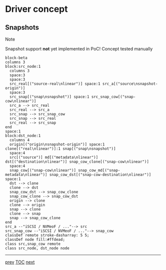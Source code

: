 # Driver concept

## Snapshots

> [!NOTE]
> Snapshot support **not** yet implemented in PoC! Concept tested manually

```mermaid
block-beta
columns 3
block:src_node:1
  columns 3
  space:3
  space:3
  src_real[("source-real\nlinear")] space:1 src_a[("source\nsnapshot-origin")]
  space:3  
  src_snap[("snap\nsnapshot")] space:1 src_snap_cow[("snap-cow\nlinear")]
  src_a --> src_real
  src_real --> src_a
  src_snap --> src_snap_cow
  src_snap --> src_real
  src_real --> src_snap
end
space:1
block:dst_node:1
  columns 4
  origin[("origin\nsnapshot-origin")] space:1 clone[("real\nlinear")]:1 snap[("snap\nsnapshot")]
  space:4
  src[("source")] md[("metadata\nlinear")] dst[("destination\nlinear")] snap_cow_clone[("snap-cow\nlinear")]
  space:4
  snap_cow[("snap-cow\nlinear")] snap_cow_md[("snap-metadata\nlinear")] snap_cow_dst[("snap-cow-destination\nlinear")] space:1
  dst --> clone
  clone --> dst
  snap_cow_dst --> snap_cow_clone
  snap_cow_clone --> snap_cow_dst
  origin --> clone
  clone --> origin
  snap --> clone
  clone --> snap
  snap --> snap_cow_clone
end
src_a --"iSCSI / NVMeoF / ..."--> src
src_snap_cow --"iSCSI / NVMeoF / ..."--> snap_cow
classDef remote stroke-dasharray: 5 5;
classDef node fill:#ffdead;
class src,snap_cow remote
class src_node, dst_node node
```

---

[prev](009-driver-concept-snap) [TOC](000-toc.md) [next](010-driver-concept-snap-2.md)
